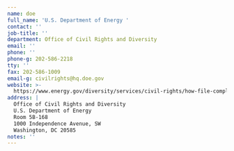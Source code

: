 ```yaml
---
name: doe
full_name: 'U.S. Department of Energy '
contact: ''
job-title: ''
department: Office of Civil Rights and Diversity
email: ''
phone: ''
phone-g: 202-586-2218
tty: ''
fax: 202-586-1009
email-g: civilrights@hq.doe.gov
website: >-
  https://www.energy.gov/diversity/services/civil-rights/how-file-complaint-discrimination-recipient-doe-financial-assistance
address: |
  Office of Civil Rights and Diversity
  U.S. Department of Energy 
  Room 5B-168 
  1000 Independence Avenue, SW 
  Washington, DC 20585 
notes: ''
---
```


